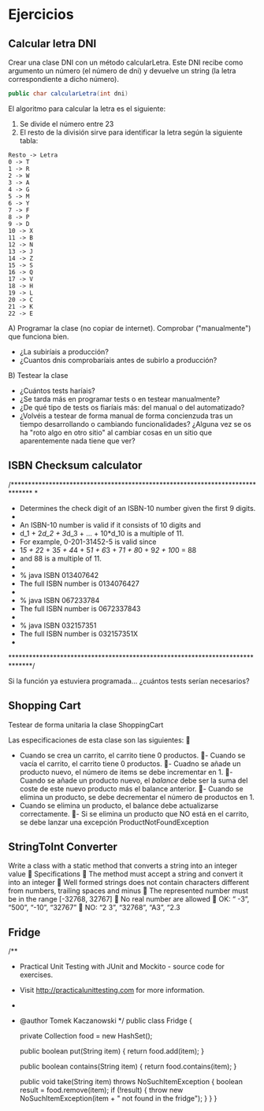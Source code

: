 # Ejercicios

## Calcular letra DNI

Crear una clase DNI con un método calcularLetra. Este DNI recibe como argumento un número (el número de dni) y devuelve un string (la letra correspondiente a dicho número).

```java
public char calcularLetra(int dni)
```

El algoritmo para calcular la letra es el siguiente:

1) Se divide el número entre 23
2) El resto de la división sirve para identificar la letra según la siguiente tabla:

```
Resto -> Letra
0 -> T
1 -> R
2 -> W
3 -> A
4 -> G
5 -> M
6 -> Y
7 -> F
8 -> P
9 -> D
10 -> X
11 -> B
12 -> N
13 -> J
14 -> Z
15 -> S
16 -> Q
17 -> V
18 -> H
19 -> L
20 -> C
21 -> K
22 -> E
```

A) Programar la clase (no copiar de internet). Comprobar ("manualmente") que funciona bien.

- ¿La subiríais a producción?
- ¿Cuantos dnis comprobaríais antes de subirlo a producción?

B) Testear la clase

- ¿Cuántos tests haríais?
- ¿Se tarda más en programar tests o en testear manualmente?
- ¿De qué tipo de tests os fiaríais más: del manual o del automatizado?
- ¿Volvéis a testear de forma manual de forma concienzuda tras un tiempo desarrollando o cambiando funcionalidades? ¿Alguna vez se os ha "roto algo en otro sitio" al cambiar cosas en un sitio que aparentemente nada tiene que ver?

 
## ISBN Checksum calculator

/******************************************************************************
 * 
 *  Determines the check digit of an ISBN-10 number given the first 9 digits.
 *
 *  An ISBN-10 number is valid if it consists of 10 digits and
 *  d_1 + 2*d_2 + 3*d_3 + ... + 10*d_10 is a multiple of 11.
 *  For example, 0-201-31452-5 is valid since
 *  1*5 + 2*2 + 3*5 + 4*4 + 5*1 + 6*3 + 7*1 + 8*0 + 9*2 + 10*0 = 88
 *  and 88 is a multiple of 11.
 *
 *  % java ISBN 013407642
 *  The full ISBN number is 0134076427
 *
 *  % java ISBN 067233784
 *  The full ISBN number is 0672337843
 *
 *  % java ISBN 032157351
 *  The full ISBN number is 032157351X
 *
 ******************************************************************************/

Si la función ya estuviera programada... ¿cuántos tests serían necesarios?

## Shopping Cart

Testear de forma unitaria la clase ShoppingCart

Las especificaciones de esta clase son las siguientes:

- Cuando se crea un carrito, el carrito tiene 0 productos.
- Cuando se vacía el carrito, el carrito tiene 0 productos.
- Cuadno se añade un producto nuevo, el número de items se debe incrementar en 1.
- Cuando se añade un producto nuevo, el *balance* debe ser la suma del coste de este nuevo producto más el balance anterior.
- Cuando se elimina un producto, se debe decrementar el número de productos en 1.
- Cuando se elimina un producto, el balance debe actualizarse correctamente.
- Si se elimina un producto que NO está en el carrito, se debe lanzar una excepción ProductNotFoundException

## StringToInt Converter

Write a class with a static method that converts a string
into an integer value
 Specifications
 The method must accept a string and convert it into an integer
 Well formed strings does not contain characters different from
numbers, trailing spaces and minus
 The represented number must be in the range [-32768, 32767]
 No real number are allowed
 OK: “ -3”, “500”, “-10”, “32767”
 NO: “2 3”, “32768”, “A3”, “2.3


## Fridge

/**
 * Practical Unit Testing with JUnit and Mockito - source code for exercises.
 * Visit http://practicalunittesting.com for more information.
 *
 * @author Tomek Kaczanowski
 */
public class Fridge {

	private Collection<String> food = new HashSet<String>();

	public boolean put(String item) {
		return food.add(item);
	}

	public boolean contains(String item) {
		return food.contains(item);
	}

	public void take(String item) throws NoSuchItemException {
		boolean result = food.remove(item);
		if (!result) {
			throw new NoSuchItemException(item + " not found in the fridge");
		}
	}
}